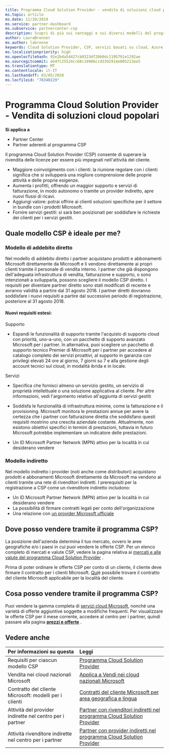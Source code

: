 ```yaml
---
title: Programma Cloud Solution Provider - vendita di soluzioni cloud popolari | Centro per i partner
ms.topic: article
ms.date: 11/20/2019
ms.service: partner-dashboard
ms.subservice: partnercenter-csp
description: Scopri di più sui vantaggi e sui diversi modelli del programma Cloud Solution Provider per favorire la crescita aziendale con nuovi clienti e nuove competenze.
author: LauraBrenner
ms.author: labrenne
keywords: Cloud Solution Provider, CSP, servizi basati su cloud, Azure, Office 365, Dynamics, partner CSP, vendere in CSP, partner diretto, partner CSP diretto, rivenditore CSP indiretto, CSP diretto, CSP indiretto, modello diretto, modello indiretto, rivenditore indiretto, provider indiretto, provider, server di distribuzione, programma cloud solution provider
ms.localizationpriority: high
ms.openlocfilehash: 92e2bda54427cb0323df20b0dc1195791e1292ae
ms.sourcegitcommit: eb4fc25524cc68c10906ccd3392914e805213ee5
ms.translationtype: MT
ms.contentlocale: it-IT
ms.lasthandoff: 03/05/2020
ms.locfileid: "78340229"
---
```

# <a name="cloud-solution-provider-program---selling-in-demand-cloud-solutions"></a>Programma Cloud Solution Provider - Vendita di soluzioni cloud popolari 

**Si applica a**

- Partner Center
- Partner aderenti al programma CSP

Il programma Cloud Solution Provider (CSP) consente di superare la rivendita delle licenze per essere più impegnati nell'attività del cliente.
 
- Maggiore coinvolgimento con i clienti: la riunione regolare con i clienti significa che si svilupperà una migliore comprensione delle proprie attività e delle proprie esigenze.
- Aumenta i profitti, offrendo un maggior supporto e servizi di fatturazione, in modo autonomo o tramite un provider indiretto, apre nuovi flussi di ricavi.  
- Aggiungi valore: potrai offrire ai clienti soluzioni specifiche per il settore in bundle con i prodotti Microsoft.
- Fornire servizi gestiti: si sarà ben posizionati per soddisfare le richieste dei clienti per i servizi gestiti. 

## <a name="which-csp-model-is-best-for-me"></a>Quale modello CSP è ideale per me?

### <a name="direct-bill-model"></a>Modello di addebito diretto

 Nel modello di addebito diretto i partner acquistano prodotti e abbonamenti Microsoft direttamente da Microsoft e li vendono direttamente ai propri clienti tramite il personale di vendita interno. I partner che già dispongono dell'adeguata infrastruttura di vendita, fatturazione e supporto, o sono intenzionati a svilupparla, possono scegliere il modello CSP diretto. I requisiti per diventare partner diretto sono stati modificati di recente e avranno validità a partire dal 31 agosto 2018. I partner diretti dovranno soddisfare i nuovi requisiti a partire dal successivo periodo di registrazione, posteriore al 31 agosto 2018.


#### <a name="new-expanded-requirements"></a>Nuovi requisiti estesi:

Supporto
- Espandi le funzionalità di supporto tramite l'acquisto di supporto cloud con priorità, uno-a-uno, con un pacchetto di supporto avanzato Microsoft per i partner. In alternativa, puoi scegliere un pacchetto di supporto tecnico Premier di Microsoft per i partner per accedere al catalogo completo dei servizi proattivi, al supporto in garanzia con privilegi elevati 24 ore al giorno, 7 giorni su 7 e alla gestione degli account tecnici sul cloud, in modalità ibrida e in locale. 

Servizi

- Specifica che fornisci almeno un servizio gestito, un servizio di proprietà intellettuale o una soluzione applicativa al cliente. Per altre informazioni, vedi l'argomento relativo all'aggiunta di servizi gestiti

- Soddisfa le funzionalità di infrastruttura minime, come la fatturazione e il provisioning.
Microsoft monitora le prestazioni annue per avere la certezza che i partner con fatturazione diretta che soddisfano questi requisiti mostrino una crescita aziendale costante. Attualmente, non esistono obiettivi specifici in termini di prestazioni, tuttavia in futuro Microsoft potrebbe implementare un indicatore delle prestazioni. 

- Un ID Microsoft Partner Network (MPN) attivo per la località in cui desiderano vendere


### <a name="indirect-model"></a>Modello indiretto

Nel modello indiretto i provider (noti anche come distributori) acquistano prodotti e abbonamenti Microsoft direttamente da Microsoft ma vendono ai clienti tramite una rete di rivenditori indiretti. I prerequisiti per la registrazione a CSP come un rivenditore indiretto includono:

- Un ID Microsoft Partner Network (MPN) attivo per la località in cui desiderano vendere
- La possibilità di firmare contratti legali per conto dell'organizzazione
- Una relazione con [un provider Microsoft ufficiale](https://partnercenter.microsoft.com/partner/find-a-provider)


## <a name="where-can-i-sell-through-the-csp-program"></a>Dove posso vendere tramite il programma CSP?

La posizione dell'azienda determina il tuo mercato, ovvero le aree geografiche e/o i paesi in cui puoi vendere le offerte CSP. Per un elenco completo di mercati e valute CSP, vedere la pagina relativa ai [mercati e alle valute del programma Cloud Solution Provider](regional-authorization-overview.md) .

Prima di poter ordinare le offerte CSP per conto di un cliente, il cliente deve firmare il contratto per i clienti Microsoft. [Qui](agreements.md)è possibile trovare il contratto del cliente Microsoft applicabile per la località del cliente.  

## <a name="what-can-i-sell-through-the-csp-program"></a>Cosa posso vendere tramite il programma CSP?

Puoi vendere la gamma completa di [servizi cloud Microsoft](https://partner.microsoft.com/cloud-solution-provider/products-and-services), nonché una varietà di offerte aggiuntive soggette a modifiche frequenti. Per visualizzare le offerte CSP per il mese corrente, accedere al centro per i partner, quindi passare alla pagina [**prezzi e offerte**](https://partnercenter.microsoft.com/pcv/sales) .

## <a name="see-also"></a>Vedere anche 


|**Per informazioni su questa**   |**Leggi**   |
|:---------------------------|:--------------------|
|Requisiti per ciascun modello CSP   | [Programma Cloud Solution Provider](https://partnercenter.microsoft.com/partner/cloud-solution-provider)|
|Vendita nei cloud nazionali Microsoft   | [Applica a Vendi nei cloud nazionali Microsoft](csp-national-clouds-overview.md)|
|Contratto del cliente Microsoft: modelli per i clienti   |[Contratti del cliente Microsoft per area geografica e lingua](agreements.md)|
|Attività del provider indirette nel centro per i partner  |[Partner con rivenditori indiretti nel programma Cloud Solution Provider](indirect-provider-tasks-in-partner-center.md)|
|Attività rivenditore indirette nel centro per i partner   |[Partner con provider indiretti nel programma Cloud Solution Provider](indirect-reseller-tasks-in-partner-center.md)|
